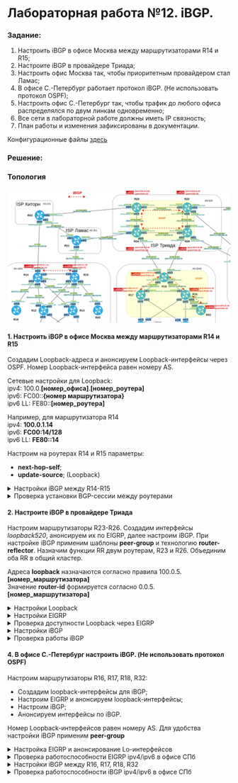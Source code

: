 # Лабораторная работа №12. iBGP.

### Задание:

1. Настроить iBGP в офисе Москва между маршрутизаторами R14 и R15;
2. Настроите iBGP в провайдере Триада;
3. Настроить офис Москва так, чтобы приоритетным провайдером стал Ламас;
4. В офисе С.-Петербург работает протокол iBGP. (Не использовать протокол OSPF);
5. Настроить офис С.-Петербург так, чтобы трафик до любого офиса распределялся по двум линкам одновременно;
6. Все сети в лабораторной работе должны иметь IP связность;
7. План работы и изменения зафиксированы в документации.

Конфигурационные файлы [здесь](config/)

### Решение:


### Топология

![network](network.png)

#### 1. Настроить iBGP в офисе Москва между маршрутизаторами R14 и R15

Создадим Loopback-адреса и анонсируем Loopback-интерфейсы через OSPF. Номер Loopback-интерфейса равен номеру AS.

Сетевые настройки для Loopback:\
ipv4: 100.0.__[номер_офиса]__.__[номер_роутера]__ \
ipv6: FC00::__{номер маршрутизатора}__\
ipv6 LL: FE80::__[номер_роутера]__

Например, для маршрутизатора R14\
ipv4: __100.0.1.14__\
ipv6: __FC00:14/128__\
ipv6 LL: __FE80::14__

Настроим на роутерах R14 и R15 параметры:
   - __next-hop-self__;
   - __update-source__; (Loopback)


<details>
 <summary>Настройки iBGP между R14-R15</summary>

``` bash
#################
# Настройки R14 #
#################

conf t

interface Loopback1001
 ip address 100.0.1.14 255.255.255.255
 ipv6 enable
 ipv6 address FC00::14/128
 ipv6 address FE80::14 link-local
 ipv6 ospf 1 area 0
 

router bgp 1001
 neighbor 100.0.1.15 remote-as 1001
 neighbor 100.0.1.15 update-source Loopback1001
 neighbor 100.0.1.15 next-hop-self
 neighbor FC00::15 remote-as 1001
 neighbor FC00::15 update-source Loopback1001
 neighbor FC00::15 next-hop-self

address-family ipv4
 neighbor 100.0.1.15 activate
 no neighbor FC00::15 activate
 
address-family ipv6
 no neighbor 100.0.1.15 activate
 neighbor FC00::15 activate

# Анонсируем loopback1001-интерфейс в OSPF и запретим его анонс через внешний интерфейс
# Политика по-умолчанию passive-interface default

router ospf 1
 network 100.0.1.14 0.0.0.0 area 0

#################
# Настройки R15 #
#################

conf t

interface Loopback1001
 ip address 100.0.1.15 255.255.255.255
 ipv6 enable
 ipv6 address FC00::15/128
 ipv6 address FE80::15 link-local
 ipv6 ospf 1 area 0

router bgp 1001
 neighbor 100.0.1.14 remote-as 1001
 neighbor 100.0.1.14 update-source Loopback1001
 neighbor 100.0.1.14 next-hop-self
 neighbor FC00::14 remote-as 1001
 neighbor FC00::14 update-source Loopback1001
 neighbor FC00::14 next-hop-self

address-family ipv4
 neighbor 100.0.1.14 activate
 no neighbor FC00::14 activate
 
address-family ipv6
 no neighbor 100.0.1.14 activate
 neighbor FC00::14 activate

# Анонсируем loopback1001-интерфейс в OSPF и запретим его анонс через внешний интерфейс
# Политика по-умолчанию passive-interface default

router ospf 1
 network 100.0.1.15 0.0.0.0 area 0
 
```
</details>

<details>
 <summary>Проверка установки BGP-сессии между роутерами</summary>

__ipv4__

![iBGP_ipv4_R14-R15](iBGP_ipv4_R14-R15.png)

__ipv6__

![iBGP_ipv6_R14-R15](iBGP_ipv6_R14-R15.png)

</details>

#### 2. Настроите iBGP в провайдере Триада

Настроим маршрутизаторы R23-R26. Создадим интерфейсы _loopback520_, анонсируем их по EIGRP, далее настроим iBGP.
При настройке iBGP применим шаблоны __peer-group__ и технологию __router-reflector__. Назначим функции RR двум роутерам, R23 и R26. Объединим оба RR в общий кластер.

Адреса __loopback__ назначаются согласно правила 100.0.5.__[номер_маршрутизатора]__\
Значение __router-id__ формируется согласно 0.0.5.__[номер_маршрутизатора]__

<details>
 <summary>Настройки Loopback</summary>

``` bash
#################
# Настройки R23 #
#################

conf t
interface Loopback520
 ip address 100.0.5.23 255.255.255.255
 ipv6 address FE80::23 link-local
 ipv6 address FC00::23/128
 ipv6 enable
 ipv6 eigrp 1
 no shutdown
 

#################
# Настройки R24 #
#################

conf t
interface Loopback520
 ip address 100.0.5.24 255.255.255.255
 ipv6 address FE80::24 link-local
 ipv6 address FC00::24/128
 ipv6 enable
 ipv6 eigrp 1
 no shutdown

#################
# Настройки R25 #
#################

conf t
interface Loopback520
 ip address 100.0.5.25 255.255.255.255
 ipv6 address FE80::25 link-local
 ipv6 address FC00::25/128
 ipv6 enable
 ipv6 eigrp 1
 no shutdown
 
#################
# Настройки R26 #
#################

conf t
interface Loopback520
 ip address 100.0.5.26 255.255.255.255
 ipv6 address FE80::26 link-local
 ipv6 address FC00::26/128
 ipv6 enable
 ipv6 eigrp 1
 no shutdown

```

</details>

<details>
 <summary>Настройки EIGRP</summary>

``` bash
#############
# EIGRP 23  #
#############

conf t
ipv6 unicast-routing
ipv6 router eigrp 1
 eigrp router-id 0.0.5.23
 passive-interface default
 no passive-interface e0/1
 no passive-interface e0/2
 no shutdown

int range e0/0-3
 ipv6 eigrp 1

router eigrp 1
 eigrp router-id 0.0.5.23
 network 100.0.5.23 0.0.0.0
 network 83.239.45.48 0.0.0.15
 network 83.239.45.0 0.0.0.15
 passive-interface default
 no passive-interface e0/1
 no passive-interface e0/2

#############
# EIGRP 24  #
#############

conf t
ipv6 unicast-routing
ipv6 router eigrp 1
 eigrp router-id 0.0.5.24
 passive-interface default
 no passive-interface e0/1
 no passive-interface e0/2
 no shutdown

int range e0/0-3
 ipv6 eigrp 1

router eigrp 1
 eigrp router-id 0.0.5.24
 network 100.0.5.24 0.0.0.0
 network 83.239.45.48 0.0.0.15
 network 83.239.45.32 0.0.0.15
 passive-interface default
 no passive-interface e0/1
 no passive-interface e0/2

#############
# EIGRP 25  #
#############

conf t
ipv6 unicast-routing
ipv6 router eigrp 1
 eigrp router-id 0.0.5.25
 passive-interface default
 no passive-interface e0/0
 no passive-interface e0/2
 no shutdown

int range e0/0-3
 ipv6 eigrp 1

router eigrp 1
 eigrp router-id 0.0.5.25
 network 100.0.5.25 0.0.0.0
 network 83.239.45.0 0.0.0.15
 network 83.239.45.16 0.0.0.15
 passive-interface default
 no passive-interface e0/0
 no passive-interface e0/2

#############
# EIGRP 26  #
#############

conf t
ipv6 unicast-routing
ipv6 router eigrp 1
 eigrp router-id 0.0.5.26
 passive-interface default
 no passive-interface e0/0
 no passive-interface e0/2
 no shutdown

int range e0/0-3
 ipv6 eigrp 1

router eigrp 1
 eigrp router-id 0.0.5.26
 network 100.0.5.26 0.0.0.0
 network 83.239.45.32 0.0.0.15
 network 83.239.45.16 0.0.0.15
 passive-interface default
 no passive-interface e0/0
 no passive-interface e0/2


```

</details>

<details>
 <summary>Проверка доступности Loopback через EIGRP</summary>

__ipv4__

![ping_Lo_Triada_ipv4](ping_Lo_Triada_ipv4.png)

__ipv6__

![ping_Lo_Triada_ipv6](ping_Lo_Triada_ipv6.png)

</details>

<details>
 <summary>Настройки iBGP</summary>

``` bash
##################
# iBGP 23 + RR   #
##################

conf t
router bgp 520
 neighbor AS520 peer-group
 neighbor AS520 remote-as 520
 neighbor AS520 update-source Loopback520
 neighbor AS520 next-hop-self
 neighbor AS520 route-reflector-client
 bgp cluster-id 1
 
 neighbor AS520-6 peer-group
 neighbor AS520-6 remote-as 520
 neighbor AS520-6 update-source Loopback520
 neighbor AS520-6 next-hop-self
 neighbor AS520-6 router-reflector
 
 neighbor 100.0.5.24 peer-group AS520 
 neighbor 100.0.5.25 peer-group AS520
 neighbor 100.0.5.26 peer-group AS520
 neighbor FC00::24 peer-group AS520-6 
 neighbor FC00::25 peer-group AS520-6
 neighbor FC00::26 peer-group AS520-6
 
address-family ipv4
 neighbor 100.0.5.24 activate 
 neighbor 100.0.5.25 activate
 neighbor 100.0.5.26 activate
 no neighbor FC00::24 activate 
 no neighbor FC00::25 activate
 no neighbor FC00::26 activate
 
address-family ipv6
 no neighbor 100.0.5.24 activate 
 no neighbor 100.0.5.25 activate
 no neighbor 100.0.5.26 activate
 neighbor FC00::24 activate 
 neighbor FC00::25 activate
 neighbor FC00::26 activate

#################
# iBGP 26 + RR  #
#################

conf t
router bgp 520
 neighbor AS520 peer-group
 neighbor AS520 remote-as 520
 neighbor AS520 update-source Loopback520
 neighbor AS520 next-hop-self
 neighbor AS520 route-reflector-client
 bgp cluster-id 1
 
 neighbor AS520-6 peer-group
 neighbor AS520-6 remote-as 520
 neighbor AS520-6 update-source Loopback520
 neighbor AS520-6 next-hop-self
 neighbor AS520-6 router-reflector
 
 neighbor 100.0.5.23 peer-group AS520 
 neighbor 100.0.5.24 peer-group AS520
 neighbor 100.0.5.25 peer-group AS520
 neighbor FC00::23 peer-group AS520-6 
 neighbor FC00::24 peer-group AS520-6
 neighbor FC00::25 peer-group AS520-6
 
address-family ipv4
 neighbor 100.0.5.23 activate 
 neighbor 100.0.5.24 activate
 neighbor 100.0.5.25 activate
 no neighbor FC00::23 activate 
 no neighbor FC00::24 activate
 no neighbor FC00::25 activate
 
address-family ipv6
 no neighbor 100.0.5.23 activate 
 no neighbor 100.0.5.24 activate
 no neighbor 100.0.5.25 activate
 neighbor FC00::23 activate 
 neighbor FC00::24 activate
 neighbor FC00::25 activate

#############
# iBGP 24   #
#############

conf t
router bgp 520
 neighbor AS520 peer-group
 neighbor AS520 remote-as 520
 neighbor AS520 update-source Loopback520
 neighbor AS520 next-hop-self
  
 neighbor AS520-6 peer-group
 neighbor AS520-6 remote-as 520
 neighbor AS520-6 update-source Loopback520
 neighbor AS520-6 next-hop-self
 
 neighbor 100.0.5.23 peer-group AS520 
 neighbor 100.0.5.26 peer-group AS520
 neighbor FC00::23 peer-group AS520-6 
 neighbor FC00::26 peer-group AS520-6
  
address-family ipv4
 neighbor 100.0.5.23 activate 
 neighbor 100.0.5.26 activate
 no neighbor FC00::23 activate 
 no neighbor FC00::26 activate
  
address-family ipv6
 no neighbor 100.0.5.23 activate 
 no neighbor 100.0.5.26 activate
 neighbor FC00::23 activate 
 neighbor FC00::26 activate

#############
# iBGP 25   #
#############

conf t
router bgp 520
 neighbor AS520 peer-group
 neighbor AS520 remote-as 520
 neighbor AS520 update-source Loopback520
 neighbor AS520 next-hop-self
  
 neighbor AS520-6 peer-group
 neighbor AS520-6 remote-as 520
 neighbor AS520-6 update-source Loopback520
 neighbor AS520-6 next-hop-self
 
 neighbor 100.0.5.23 peer-group AS520 
 neighbor 100.0.5.26 peer-group AS520
 neighbor FC00::23 peer-group AS520-6 
 neighbor FC00::26 peer-group AS520-6
  
address-family ipv4
 neighbor 100.0.5.23 activate 
 neighbor 100.0.5.26 activate
 no neighbor FC00::23 activate 
 no neighbor FC00::26 activate
  
address-family ipv6
 no neighbor 100.0.5.23 activate 
 no neighbor 100.0.5.26 activate
 neighbor FC00::23 activate 
 neighbor FC00::26 activate


```

</details> 

<details>
 <summary>Проверка работы iBGP</summary>

Проверка работы route-reflector и наличия соседства между роутерами по __ipv4__

![iBGP_R23_RR_ipv4](iBGP_R23_RR_ipv4.png)

Проверка работы route-reflector и наличия соседства между роутерами по __ipv4__

![iBGP_R23_RR_ipv6](iBGP_R23_RR_ipv6.png)

</details>

#### 4. В офисе С.-Петербург настроить iBGP. (Не использовать протокол OSPF)

Настроим маршрутизаторы R16, R17, R18, R32:
- Создадим loopback-интерфейсы для iBGP;
- Настроим EIGRP и анонсируем loopback-интерфейсы;
- Настроим iBGP;
- Анонсируем интерфейсы по iBGP.

Номер Loopback-интерфейсов равен номеру AS.
Для удобства настройки iBGP применим __peer-group__

<details>
 <summary>Настройка EIGRP и анонсирование Lo-интерфейсов</summary>

``` bash
#############
# EIGRP R17 #
#############

conf t
ipv6 unicast-routing
ipv6 router eigrp 1
 eigrp router-id 0.0.2.17
 passive-interface default
 no passive-interface e0/1
 no shutdown

int range e0/0-2
 ipv6 eigrp 1

interface Loopback2042
 ip address 100.0.2.17 255.255.255.255
 ipv6 enable
 ipv6 address FC00::17/128
 ipv6 address FE80::17 link-local
 ipv6 eigrp 1
end
 
router eigrp 1
 eigrp router-id 0.0.2.17
 network 100.0.2.17 0.0.0.0
 passive-interface default
 no passive-interface e0/1


#############
# EIGRP R18 #
#############

conf t
ipv6 unicast-routing
ipv6 router eigrp 1
 eigrp router-id 0.0.2.18
 passive-interface default
 no passive-interface e0/1
 no passive-interface e0/0
 no shutdown
end

int range e0/0-3
 ipv6 eigrp 1

interface Loopback2042
 ip address 100.0.2.18 255.255.255.255
 ipv6 enable
 ipv6 address FC00::18/128
 ipv6 address FE80::18 link-local
 ipv6 eigrp 1

router eigrp 1
 eigrp router-id 0.0.2.18
 network 100.0.2.18 0.0.0.0
 passive-interface default
 no passive-interface e0/1
 no passive-interface e0/0
end

 
#############
# EIGRP R16 #
#############

conf t
ipv6 unicast-routing
ipv6 router eigrp 1
 eigrp router-id 0.0.2.16
 passive-interface default
 no passive-interface e0/1
 no shutdown

int range e0/0-3
 ipv6 eigrp 1

interface Loopback2042
 ip address 100.0.2.16 255.255.255.255
 ipv6 enable
 ipv6 address FC00::16/128
 ipv6 address FE80::16 link-local
 ipv6 eigrp 1
 
router eigrp 1
 eigrp router-id 0.0.2.16
 network 100.0.2.16 0.0.0.0
 passive-interface default
 no passive-interface e0/1
 no passive-interface e0/3
end

 
#############
# EIGRP R32 #
#############

conf t
ipv6 unicast-routing
ipv6 router eigrp 1
 eigrp router-id 0.0.2.32
 passive-interface default
 no passive-interface e0/0
 no shutdown

int range e0/0
 ipv6 eigrp 1 
 
interface Loopback2042
 ip address 100.0.2.32 255.255.255.255
 ipv6 enable
 ipv6 address FC00::32/128
 ipv6 address FE80::32 link-local
 ipv6 eigrp 1

router eigrp 1
 eigrp router-id 0.0.2.32
 network 100.0.2.32 0.0.0.0
 passive-interface default
 no passive-interface e0/0

 
 ##!!!! НЕ ЗАБЫТЬ ДОБАВИТЬ "ipv6 eigrp 1" ВО ВСЕ ИНТЕРФЕЙСЫ!!!!
```
</details>

<details>
 <summary>Проверка работоспособности EIGRP ipv4/ipv6 в офисе СПб</summary>

__Доступность Lo-интерфейсов между собой__


![ping_Lo_Spb](ping_Lo_Spb.png)

__Таблица роутинга ipv4 на R17__ 
```bash

R17#sh ip route eigrp

Gateway of last resort is not set

      10.0.0.0/8 is variably subnetted, 8 subnets, 3 masks
D        10.10.12.0/24 [90/307200] via 10.10.10.18, 01:07:57, Ethernet0/1
D        10.10.13.0/24 [90/332800] via 10.10.10.18, 01:05:15, Ethernet0/1
      82.0.0.0/27 is subnetted, 1 subnets
D        82.208.114.0 [90/307200] via 10.10.10.18, 01:07:51, Ethernet0/1
      87.0.0.0/27 is subnetted, 1 subnets
D        87.250.250.0 [90/307200] via 10.10.10.18, 01:07:51, Ethernet0/1
      100.0.0.0/32 is subnetted, 4 subnets
D        100.0.2.16 [90/435200] via 10.10.10.18, 01:05:15, Ethernet0/1
D        100.0.2.18 [90/409600] via 10.10.10.18, 01:13:14, Ethernet0/1
D        100.0.2.32 [90/460800] via 10.10.10.18, 00:41:04, Ethernet0/1
```

__Таблица роутинга ipv6 на R17__ 
```bash
R17#sh ipv6 route eigrp

D   2001:FFCC:2000:1618::/64 [90/307200]
     via FE80::18, Ethernet0/1
D   2001:FFCC:2000:1632::/64 [90/332800]
     via FE80::18, Ethernet0/1
D   2001:FFCC:2000:1824::/64 [90/307200]
     via FE80::18, Ethernet0/1
D   2001:FFCC:2000:1826::/64 [90/307200]
     via FE80::18, Ethernet0/1
D   FC00::18/128 [90/409600]
     via FE80::18, Ethernet0/1
D   FC00::32/128 [90/460800]
     via FE80::18, Ethernet0/1

```

 </details>

<details>
 <summary>Настройки iBGP между R16, R17, R18, R32</summary>

 ``` bash
#################
# Настройки R18 #
#################

conf t

router bgp 2042
 neighbor AS2042 peer-group
 neighbor AS2042 remote-as 2042
 neighbor AS2042 update-source Loopback2042
 neighbor AS2042 next-hop-self
 
 neighbor AS2042-6 peer-group
 neighbor AS2042-6 remote-as 2042
 neighbor AS2042-6 update-source Loopback2042
 neighbor AS2042-6 next-hop-self
 
 neighbor 100.0.2.17 peer-group AS2042 
 neighbor 100.0.2.16 peer-group AS2042
 neighbor 100.0.2.32 peer-group AS2042
 neighbor FC00::17 peer-group AS2042-6 
 neighbor FC00::16 peer-group AS2042-6
 neighbor FC00::32 peer-group AS2042-6
 
address-family ipv4
 neighbor 100.0.2.17 activate 
 neighbor 100.0.2.16 activate
 neighbor 100.0.2.32 activate
 no neighbor FC00::17 activate 
 no neighbor FC00::16 activate
 no neighbor FC00::32 activate
 
address-family ipv6
 no neighbor 100.0.2.17 activate 
 no neighbor 100.0.2.16 activate
 no neighbor 100.0.2.32 activate
 neighbor FC00::17 activate 
 neighbor FC00::16 activate
 neighbor FC00::32 activate


#################
# Настройки R17 #
#################

conf t


router bgp 2042
 neighbor AS2042 peer-group
 neighbor AS2042 remote-as 2042
 neighbor AS2042 update-source Loopback2042
 neighbor AS2042 next-hop-self
 
 neighbor AS2042-6 peer-group
 neighbor AS2042-6 remote-as 2042
 neighbor AS2042-6 update-source Loopback2042
 neighbor AS2042-6 next-hop-self
 
 
 neighbor 100.0.2.18 peer-group AS2042 
 neighbor 100.0.2.16 peer-group AS2042
 neighbor 100.0.2.32 peer-group AS2042
 neighbor FC00::18 peer-group AS2042-6 
 neighbor FC00::16 peer-group AS2042-6
 neighbor FC00::32 peer-group AS2042-6
 
address-family ipv4
 neighbor 100.0.2.18 activate 
 neighbor 100.0.2.16 activate
 neighbor 100.0.2.32 activate
 no neighbor FC00::18 activate 
 no neighbor FC00::16 activate
 no neighbor FC00::32 activate
 
address-family ipv6
 no neighbor 100.0.2.18 activate 
 no neighbor 100.0.2.16 activate
 no neighbor 100.0.2.32 activate
 neighbor FC00::18 activate 
 neighbor FC00::16 activate
 neighbor FC00::32 activate
 
#################
# Настройки R16 #
#################

conf t

router bgp 2042
 neighbor AS2042 peer-group
 neighbor AS2042 remote-as 2042
 neighbor AS2042 update-source Loopback2042
 neighbor AS2042 next-hop-self
 
 neighbor AS2042-6 peer-group
 neighbor AS2042-6 remote-as 2042
 neighbor AS2042-6 update-source Loopback2042
 neighbor AS2042-6 next-hop-self
 
 neighbor 100.0.2.18 peer-group AS2042 
 neighbor 100.0.2.17 peer-group AS2042
 neighbor 100.0.2.32 peer-group AS2042
 neighbor FC00::18 peer-group AS2042-6
 neighbor FC00::17 peer-group AS2042-6
 neighbor FC00::32 peer-group AS2042-6
 
address-family ipv4
 neighbor 100.0.2.18 activate 
 neighbor 100.0.2.17 activate
 neighbor 100.0.2.32 activate
 no neighbor FC00::18 activate 
 no neighbor FC00::17 activate
 no neighbor FC00::32 activate
 
address-family ipv6
 no neighbor 100.0.2.18 activate 
 no neighbor 100.0.2.17 activate
 no neighbor 100.0.2.32 activate
 neighbor FC00::18 activate 
 neighbor FC00::17 activate
 neighbor FC00::32 activate

 
#################
# Настройки R32 #
#################

conf t

router bgp 2042
 neighbor AS2042 peer-group
 neighbor AS2042 remote-as 2042
 neighbor AS2042 update-source Loopback2042
 neighbor AS2042 next-hop-self
 
 neighbor AS2042-6 peer-group
 neighbor AS2042-6 remote-as 2042
 neighbor AS2042-6 update-source Loopback2042
 neighbor AS2042-6 next-hop-self
 
 neighbor 100.0.2.18 peer-group AS2042 
 neighbor 100.0.2.17 peer-group AS2042
 neighbor 100.0.2.16 peer-group AS2042
 neighbor FC00::18 peer-group AS2042-6 
 neighbor FC00::17 peer-group AS2042-6
 neighbor FC00::16 peer-group AS2042-6
 
address-family ipv4
 neighbor 100.0.2.18 activate 
 neighbor 100.0.2.17 activate
 neighbor 100.0.2.16 activate
 no neighbor FC00::18 activate 
 no neighbor FC00::17 activate
 no neighbor FC00::16 activate
 
address-family ipv6
 no neighbor 100.0.2.18 activate 
 no neighbor 100.0.2.17 activate
 no neighbor 100.0.2.16 activate
 neighbor FC00::18 activate 
 neighbor FC00::17 activate
 neighbor FC00::16 activate


 ```
</details>


<details>
 <summary>Проверка работоспособности iBGP ipv4/ipv6 в офисе СПб</summary>

Таблица маршрутов iBGP ipv4 [R17]

``` bash
R17#sh ip route bgp

Gateway of last resort is not set

      83.0.0.0/28 is subnetted, 3 subnets
B        83.239.45.16 [200/0] via 100.0.2.18, 00:04:46
B        83.239.45.32 [200/0] via 100.0.2.18, 00:04:46
B        83.239.45.48 [200/0] via 100.0.2.18, 00:04:40
      178.248.0.0/29 is subnetted, 1 subnets
B        178.248.237.48 [200/0] via 100.0.2.18, 00:04:40

```

Таблица маршрутов iBGP ipv6 [R17]

``` bash
R17#sh ipv6 route bgp

B   2001:FFCC:3000:2628::/64 [200/0]
     via 2001:FFCC:2000:1826::26
B   2001:FFCC:7000:2124::/64 [200/0]
     via 2001:FFCC:2000:1824::24
B   2001:FFCC:8000:2324::/64 [200/0]
     via 2001:FFCC:2000:1824::24
B   2001:FFCC:8000:2426::/64 [200/0]
     via 2001:FFCC:2000:1826::26
B   2001:FFCC:8000:2526::/64 [200/0]
     via 2001:FFCC:2000:1826::26

```

</details>